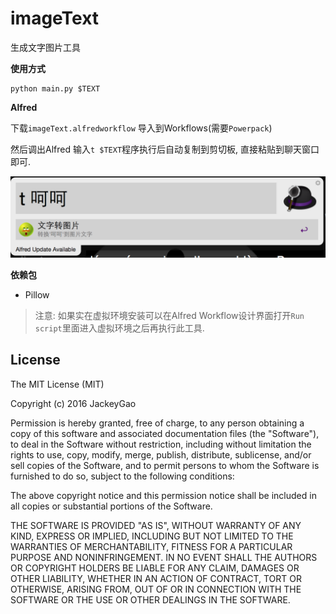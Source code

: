 # imageText

生成文字图片工具

**使用方式**

```shell
python main.py $TEXT
```

**Alfred**

下载`imageText.alfredworkflow` 导入到Workflows(需要`Powerpack`)

然后调出Alfred 输入`t $TEXT`程序执行后自动复制到剪切板, 直接粘贴到聊天窗口即可.


![截图](https://raw.githubusercontent.com/jackeyGao/imageText/master/s.png)


**依赖包**

* Pillow

> 注意: 如果实在虚拟环境安装可以在Alfred Workflow设计界面打开`Run script`里面进入虚拟环境之后再执行此工具.


License
------------

The MIT License (MIT)

Copyright (c) 2016 JackeyGao

Permission is hereby granted, free of charge, to any person obtaining a copy
of this software and associated documentation files (the "Software"), to deal
in the Software without restriction, including without limitation the rights
to use, copy, modify, merge, publish, distribute, sublicense, and/or sell
copies of the Software, and to permit persons to whom the Software is
furnished to do so, subject to the following conditions:

The above copyright notice and this permission notice shall be included in all
copies or substantial portions of the Software.

THE SOFTWARE IS PROVIDED "AS IS", WITHOUT WARRANTY OF ANY KIND, EXPRESS OR
IMPLIED, INCLUDING BUT NOT LIMITED TO THE WARRANTIES OF MERCHANTABILITY,
FITNESS FOR A PARTICULAR PURPOSE AND NONINFRINGEMENT. IN NO EVENT SHALL THE
AUTHORS OR COPYRIGHT HOLDERS BE LIABLE FOR ANY CLAIM, DAMAGES OR OTHER
LIABILITY, WHETHER IN AN ACTION OF CONTRACT, TORT OR OTHERWISE, ARISING FROM,
OUT OF OR IN CONNECTION WITH THE SOFTWARE OR THE USE OR OTHER DEALINGS IN THE
SOFTWARE.


